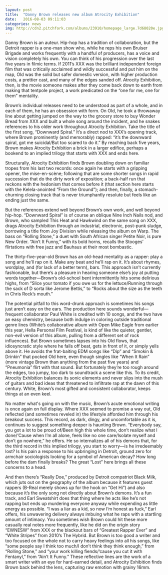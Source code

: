 ```yaml
---
layout: post
title:  "Danny Brown releases new album Atrocity Exhibition"
date:   2016-08-03 09:11:03
categories: news
img: http://cdn2.pitchfork.com/albums/23910/homepage_large.7d68020e.jpg
---
```

Danny Brown is an auteur. Hip-hop has a tradition of collaboration, but the Detroit rapper is a one-man show who, while he reps his own Bruiser Brigade and works frequently with a handful of producers, has a voice and vision completely his own. You can think of his progression over the last five years in filmic terms. If 2011’s XXX was the brilliant independent foreign film that was critically acclaimed and wildly successful and put him on the map, Old was the solid but safer domestic version, with higher production costs, a prettier cast, and many of the edges sanded off. Atrocity Exhibition, then, is the movie someone makes after they come back down to earth from making that tentpole project, a work predicated on the “one for me, one for them” mentality.

Brown’s individual releases need to be understood as part of a whole, and in each of them, he has an obsession with form. On Old, he took a throwaway line about getting jumped on the way to the grocery store to buy Wonder Bread from XXX and built a whole song around the incident, and he snakes references to his older work throughout Atrocity Exhibition. Take the title of the first song, “Downward Spiral.” It’s a direct nod to XXX’s opening track, where Brown prominently (and memorably) rapped: “it’s the downward spiral, got me suicidal/But too scared to do it.” By reaching back five years, Brown makes Atrocity Exhibition a brick in a larger edifice, perhaps a bookend to an implied trilogy that starts with XXX and ends here.

Structurally, Atrocity Exhibition finds Brown doubling down on familiar tropes from his last two records: once again he starts with a gripping opener, the mise-en-scène; following that are some shorter songs in rapid succession that do the dirty work of exposition; a back-half run that reckons with the hedonism that comes before it (that section here starts with the Kelela-anointed “From the Ground”); and then, finally, a stomach-churning closing track that is never triumphantly resolute but feels like an ending just the same.

But the references extend well beyond Brown’s own work, and well beyond hip-hop. “Downward Spiral” is of course an oblique Nine Inch Nails nod, and Brown, who sampled This Heat and Hawkwind on the same song on XXX, drags Atrocity Exhibition through an industrial, electronic, post-punk sludge, borrowing a title from Joy Division while releasing the album on Warp. The bass on “Rolling Stone,” a duet with South African singer Petite Noir, is pure New Order. “Ain’t It Funny,” with its bold horns, recalls the Stooges’ flirtations with free jazz and Bauhaus at their most bombastic.

The thirty-five-year-old Brown has an old-head mentality as a rapper: play a song and he’ll rap on it. Make any beat and he’ll rap on it. It’s about rhymes, wordplay, and (for lack of a better term), bars. This approach isn’t currently fashionable, but there’s a pleasure in hearing someone else’s joy at putting words together—Brown’s old-school bent intermittently hits some delirious highs, from “Slice your tomato if you owe us for the lettuce/Running through the sack of D sorta like Jerome Bettis,” to “Rocks about the size as the teeth in Chris Rock’s mouth.”

The potential pitfall to this word-drunk approach is sometimes his songs just aren’t easy on the ears. The production here sounds wonderful—frequent collaborator Paul White is credited with 10 songs, and the two have an easy chemistry, because both indulge in coloring outside traditional genre lines (White’s collaborative album with Open Mike Eagle from earlier this year, Hella Personal Film Festival, is kind of like the quieter, gentler, non-evil version of this album, pulling from a different set of rock influences). But Brown sometimes lapses into his Old flows, that idiosyncratic style where he falls off beat, gets in front of it, or simply yells above it. He avoids the frat-baiting EDM songs like “Dip” and “Smokin & Drinkin” that pocked Old here, even though singles like “When It Rain” (more vintage Brown than anything from the past five years) and “Pneumonia” flirt with that sound. But fortunately they’re too rough around the edges, too jumpy, too dark to soundtrack a scene like this. To its credit, Atrocity Exhibition balances its sonic elements and never slips into the mush of guitars and bad ideas that threatened to infiltrate rap at the dawn of this century. White, Brown’s most gifted and consistent collaborator, keeps things at an even keel.

No matter what's going on with the music, Brown’s acute emotional writing is once again on full display. Where XXX seemed to promise a way out, Old reflected (and sometimes reveled in) the lifestyle afforded him through his breakout success. This record, as dark, dingy, and uncomfortable as it is, continues to suggest something deeper is haunting Brown. “Everybody say, you got a lot to be proud of/Been high this whole time, don’t realize what I done/‘Cause when I’m all alone, feels like no one care/Isolate myself and don’t go nowhere,” he offers. He so internalizes all of his demons that, for the third record in this implied trilogy, you start to worry—is he irredeemably lost? Is his pain a response to his upbringing in Detroit, ground zero for armchair sociologists looking for a symbol of American decay? How long before the dam finally breaks? The great “Lost” here brings all these concerns to a head. 

And then there’s “Really Doe,” produced by Detroit compatriot Black Milk, which juts out on the geography of the album because it features guest rappers (B-Real merely shows up for the hook on “Get Hi”) and also because it’s the only song not directly about Brown’s demons. It’s a fun track, and Earl Sweatshirt does that thing where he acts like he’s not rapping but ends up murdering everyone anyway while expending as little energy as possible. “I was a liar as a kid, so now I’m honest as fuck,” Earl offers, his unwavering delivery always imbuing what he raps with a startling amount of intimacy. You sometimes wish Brown could hit these more casually real notes more frequently, like he did on the origin story “EWNESW” from XXX or the blackout bars of “Greatest Rapper Ever” and “White Stripes” from 2010’s The Hybrid. But Brown is too good a writer and too focused on the whole not to carry heavy feelings into all his songs, like “some people say I think too much/I don’t think they think enough,” from “Rolling Stone,” and “your work killing fiends/‘cause you cut it with Fentanyl,” from “Ain’t It Funny.”  These reflective lines are the work of a smart writer with an eye for hard-earned detail, and Atrocity Exhibition finds Brown back behind the lens, capturing raw emotion with grainy 16mm.
